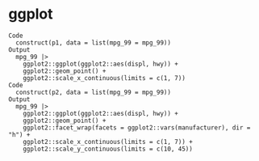 # ggplot

    Code
      construct(p1, data = list(mpg_99 = mpg_99))
    Output
      mpg_99 |>
        ggplot2::ggplot(ggplot2::aes(displ, hwy)) +
        ggplot2::geom_point() +
        ggplot2::scale_x_continuous(limits = c(1, 7))
    Code
      construct(p2, data = list(mpg_99 = mpg_99))
    Output
      mpg_99 |>
        ggplot2::ggplot(ggplot2::aes(displ, hwy)) +
        ggplot2::geom_point() +
        ggplot2::facet_wrap(facets = ggplot2::vars(manufacturer), dir = "h") +
        ggplot2::scale_x_continuous(limits = c(1, 7)) +
        ggplot2::scale_y_continuous(limits = c(10, 45))

